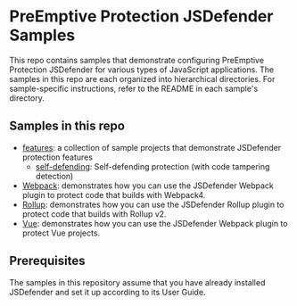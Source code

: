 # PreEmptive Protection JSDefender Samples

This repo contains samples that demonstrate configuring PreEmptive Protection JSDefender for various types of JavaScript applications. The samples in this repo are each organized into hierarchical directories. For sample-specific instructions, refer to the README in each sample's directory.

## Samples in this repo

- [features](features): a collection of sample projects that demonstrate JSDefender protection features
    - [self-defending](features/self-defending): Self-defending protection (with code tampering detection)
- [Webpack](Webpack): demonstrates how you can use the JSDefender Webpack plugin to protect code that builds with Webpack4.
- [Rollup](Rollup): demonstrates how you can use the JSDefender Rollup plugin to protect code that builds with Rollup v2.
- [Vue](Vue): demonstrates how you can use the JSDefender Webpack plugin to protect Vue projects.

## Prerequisites

The samples in this repository assume that you have already installed JSDefender and set it up according to its User Guide.